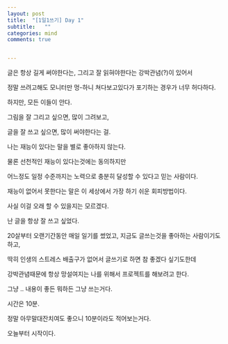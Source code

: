 ```yaml
---
layout: post
title:  "[1일1쓰기] Day 1"
subtitle:   ""
categories: mind
comments: true


---
```






글은 항상 길게 써야한다는, 그리고 잘 읽혀야한다는 강박관념(?)이 있어서 

정말 쓰려고해도 모니터만 멍-하니 쳐다보고있다가 포기하는 경우가 너무 허다하다.



하지만, 모든 이들이 안다.

그림을 잘 그리고 싶으면, 많이 그려보고,

글을 잘 쓰고 싶으면, 많이 써야한다는 걸.

나는 재능이 있다는 말을 별로 좋아하지 않는다.

물론 선천적인 재능이 있다는것에는 동의하지만 

어느정도 일정 수준까지는 노력으로 충분히 달성할 수 있다고 믿는 사람이다.

재능이 없어서 못한다는 말은 이 세상에서 가장 하기 쉬운 회피방법이다.





사실 이걸 오래 할 수 있을지는 모르겠다.

난 글을 항상 잘 쓰고 싶었다.

20살부터 오랜기간동안 매일 일기를 썼었고, 지금도 글쓰는것을 좋아하는 사람이기도 하고,

딱히 인생의 스트레스 배출구가 없어서 글쓰기로 하면 참 좋겠다 싶기도한데

강박관념때문에 항상 망설여지는 나를 위해서 프로젝트를 해보려고 한다.





그냥 .. 내용이 좋든 뭐하든 그냥 쓰는거다.

시간은 10분.

정말 아무말대잔치여도 좋으니 10분이라도 적어보는거다.



오늘부터 시작이다.









